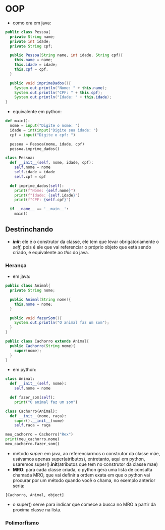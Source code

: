 # OOP
- como era em java:
```java
public class Pessoa{
  private String name;
  private int idade;
  private String cpf;

  public Pessoa(String name, int idade, String cpf){
    this.name = name;
    this.idade = idade;
    this.cpf = cpf;
  }

  public void imprimeDados(){
    System.out.println("Nome: " + this.name);
    System.out.println("CPF: " + this.cpf);
    System.out.println("Idade: " + this.idade);
}
```
- equivalente em python:
```python
def main():
  nome = input("Digite o nome: ")
  idade = int(input("Digite sua idade: ")
  cpf = input("Digite o cpf: ")

  pessoa = Pessoa(nome, idade, cpf)
  pessoa.imprime_dados()

class Pessoa:
  def __init__(self, nome, idade, cpf):
    self.nome = nome
    self.idade = idade
    self.cpf = cpf

  def imprime_dados(self):
    print(f"Nome: {self.nome}")
    print(f"Idade: {self.idade}")
    print(f"CPF: {self.cpf}")

  if __name__ == '__main__':
    main()
```
## Destrinchando
- *__init__*: ele é o construtor da classe, ele tem que levar obrigatoriamente o *self*, pois é ele que vai referenciar o próprio objeto que está sendo criado, é equivalente ao *this* do java.

### Herança
- em java:
```java
public class Animal{
  private String nome;

  public Animal(String nome){
    this.nome = nome;
  }

  public void fazerSom(){
    System.out.println("O animal faz um som");
  }
}

public class Cachorro extends Animal{
  public Cachorro(String nome){
    super(nome);
  }
}
```
- em python:
```python
class Animal:
  def __init__(self, nome):
    self.nome = nome

  def fazer_som(self):
    print("O animal faz um som")

class Cachorro(Animal):
  def __init__(nome, raça):
    super().__init__(nome)
    self.raca = raça

meu_cachorro = Cachorro("Rex")
print(meu_cachorro.nome)
meu_cachorro.fazer_som()
```
- método *super*: em java, ao referenciarmos o construtor da classe mãe, usávamos apenas super(atributos), entretanto, aqui em python, usaremos super().__init__(atributos que tem no construtor da classe mae)
- **MRO**: para cada classe criada, o python gera uma lista de consulta chamada MRO, que vai definir a ordem exata em que o python vai procurar por um método quando você o chama, no exemplo anterior seria:
```
[Cachorro, Animal, object]
```
- o super() serve para indicar que comece a busca no MRO a partir da proxima classe na lista.

### Polimorfismo
